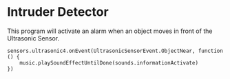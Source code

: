 # Intruder Detector

This program will activate an alarm when an object moves in front of the Ultrasonic Sensor.

```blocks
sensors.ultrasonic4.onEvent(UltrasonicSensorEvent.ObjectNear, function () {
    music.playSoundEffectUntilDone(sounds.informationActivate)
})
```